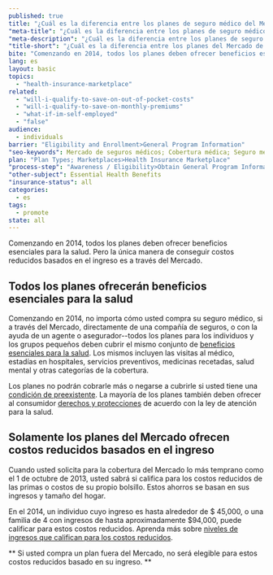 ```yaml
---
published: true
title: "¿Cuál es la diferencia entre los planes de seguro médico del Mercado y otros planes privados?"
"meta-title": "¿Cuál es la diferencia entre los planes de seguro médico del Mercado y otros planes privados?"
"meta-description": "¿Cuál es la diferencia entre los planes de seguro médico del Mercado y otros planes privados?"
"title-short": "¿Cuál es la diferencia entre los planes del Mercado de seguros y otros planes privados? "
bite: "Comenzando en 2014, todos los planes deben ofrecer beneficios esenciales para la salud. Pero la única manera de conseguir costos reducidos basados en el ingreso es a través del Mercado."
lang: es
layout: basic
topics: 
  - "health-insurance-marketplace"
related: 
  - "will-i-qualify-to-save-on-out-of-pocket-costs"
  - "will-i-qualify-to-save-on-monthly-premiums"
  - "what-if-im-self-employed"
  - "false"
audience: 
  - individuals
barrier: "Eligibility and Enrollment>General Program Information"
"seo-keywords": Mercado de seguros médicos; Cobertura médica; Seguro médico
plan: "Plan Types; Marketplaces>Health Insurance Marketplace"
"process-step": "Awareness / Eligibility>Obtain General Program Information"
"other-subject": Essential Health Benefits
"insurance-status": all
categories: 
  - es
tags: 
  - promote
state: all
---
```


Comenzando en 2014, todos los planes deben ofrecer beneficios esenciales para la salud. Pero la única manera de conseguir costos reducidos basados en el ingreso es a través del Mercado.

## Todos los planes ofrecerán beneficios esenciales para la salud 

Comenzando en 2014, no importa cómo usted compra su seguro médico, si a través del Mercado, directamente de una compañía de seguros, o con la ayuda de un agente o asegurador--todos los planes para los individuos y los grupos pequeños deben cubrir el mismo conjunto de [beneficios esenciales para la salud](/es/what-does-marketplace-health-insurance-cover). Los mismos incluyen las visitas al médico, estadías en hospitales, servicios preventivos, medicinas recetadas, salud mental y otras categorías de la cobertura.

Los planes no podrán cobrarle más o negarse a cubrirle si usted tiene una [condición de preexistente](es/what-if-i-have-a-pre-existing-health-condition). La mayoría de los planes también deben ofrecer al consumidor [derechos y protecciones](/es/how-does-the-health-care-law-protect-me) de acuerdo con la ley de atención para la salud.

## Solamente los planes del Mercado ofrecen costos reducidos basados en el ingreso

Cuando usted solicita para la cobertura del Mercado lo más temprano como el 1 de octubre de 2013, usted sabrá si califica para los costos reducidos de las primas o costos de su propio bolsillo. Estos ahorros se basan en sus ingresos y tamaño del hogar.

En el 2014, un individuo cuyo ingreso es hasta alrededor de $ 45,000, o una familia de 4 con ingresos de hasta aproximadamente $94,000, puede calificar para estos costos reducidos. Aprenda más sobre [niveles de ingresos que califican para los costos reducidos](/es/will-i-qualify-to-save-on-monthly-premiums).

** Si usted compra un plan fuera del Mercado, no será elegible para estos costos reducidos basado en su ingreso. **

